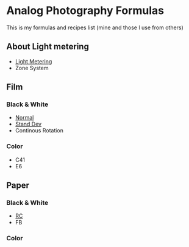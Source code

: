 # Analog Photography Formulas

This is my formulas and recipes list (mine and those I use from others)

## About Light metering
 * [Light Metering](light_metering/light_metering.md)
 * Zone System

## Film

### Black & White
 * [Normal](film/BW/normal_dev.md)
 * [Stand Dev](film/BW/stand_dev.md)
 * Continous Rotation

### Color
 * C41
 * E6

## Paper

### Black & White
 * [RC](paper/BW/RC.md)
 * FB

### Color
